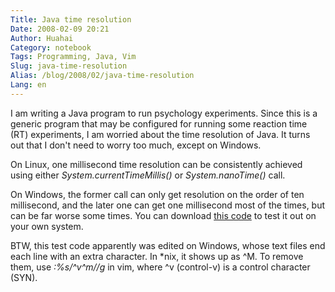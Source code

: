 ```yaml
---
Title: Java time resolution
Date: 2008-02-09 20:21
Author: Huahai
Category: notebook
Tags: Programming, Java, Vim
Slug: java-time-resolution
Alias: /blog/2008/02/java-time-resolution
Lang: en
---
```


I am writing a Java program to run psychology experiments. Since this is a generic program that may be configured for running some reaction time (RT) experiments, I am worried about the time resolution of Java. It turns out that I don't need to worry too much, except on Windows. 

On Linux, one millisecond time resolution can be consistently achieved using either *System.currentTimeMillis()* or *System.nanoTime()* call. 

On Windows, the former call can only get resolution on the order of ten millisecond, and the later one can get one millisecond most of the times, but can be far worse some times. You can download [this code](https://www.simongbrown.com/blog/2007/08/20/millisecond_accuracy_in_java.html) to test it out on your own system.

BTW, this test code apparently was edited on Windows, whose text files end each line with an extra character. In \*nix, it shows up as ^M. To remove them, use *:%s/^v^m//g* in vim, where ^v (control-v) is a control character (SYN).
